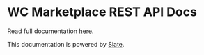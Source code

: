 # WC Marketplace REST API Docs #
<p align="left">Read full documentation <a href="https://wc-marketplace.github.io/rest-api-docs/" target="_blank">here</a>.</p>
<p align="left">This documentation is powered by <a href="https://github.com/lord/slate/" target="_blank">Slate</a>. </p>
